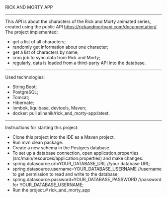 RICK AND MORTY APP

____________________________________________________________
This API is about the characters of the Rick and Morty animated series, created using the public API https://rickandmortyapi.com/documentation/. 
The project implemented:
* get a list of all characters;
* randomly get information about one character;
* get a list of characters by name;
* cron job to sync data from Rick and Morty;
* regularly, data is loaded from a third-party API into the database.
__________________________________________________________________
Used technologies:
* String Boot;
* PostgreSQL;
* Tomcat;
* Hibernate;
* lombok, liquibase, devtools, Maven;
* docker: pull alinanik/rick_and_morty-app:latest.
_________________________________________________________
  Instructions for starting this project:

* Clone this project into the IDE as a Maven project.
* Run mvn clean package.
* Create a new schema in the Postgres database.
* To set up a database connection, open application.properties (src/main/resources/application.properties) and make changes: 
* spring.datasource.url=YOUR_DATABASE_URL //your database URL; 
* spring.datasource.username=YOUR_DATABASE_USERNAME //username to get permission to read and write to the database;
* spring.datasource.password=YOUR_DATABASE_PASSWORD //password for YOUR_DATABASE_USERNAME;
* Run the project.# rick_and_morty_app
